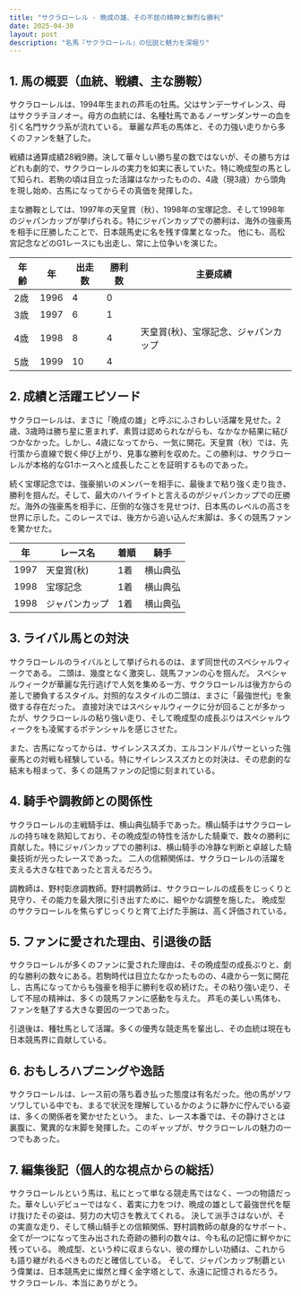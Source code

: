 ```yaml
---
title: "サクラローレル - 晩成の雄、その不屈の精神と鮮烈な勝利"
date: 2025-04-30
layout: post
description: "名馬『サクラローレル』の伝説と魅力を深堀り"
---
```


## 1. 馬の概要（血統、戦績、主な勝鞍）

サクラローレルは、1994年生まれの芦毛の牡馬。父はサンデーサイレンス、母はサクラチヨノオー。母方の血統には、名種牡馬であるノーザンダンサーの血を引く名門サクラ系が流れている。  華麗な芦毛の馬体と、その力強い走りから多くのファンを魅了した。

戦績は通算成績28戦9勝。決して華々しい勝ち星の数ではないが、その勝ち方はどれも劇的で、サクラローレルの実力を如実に表していた。特に晩成型の馬として知られ、若駒の頃は目立った活躍はなかったものの、4歳（現3歳）から頭角を現し始め、古馬になってからその真価を発揮した。

主な勝鞍としては、1997年の天皇賞（秋）、1998年の宝塚記念、そして1998年のジャパンカップが挙げられる。特にジャパンカップでの勝利は、海外の強豪馬を相手に圧勝したことで、日本競馬史に名を残す偉業となった。  他にも、高松宮記念などのG1レースにも出走し、常に上位争いを演じた。

| 年齢 | 年 | 出走数 | 勝利数 | 主要成績 |
|---|---|---|---|---|
| 2歳 | 1996 | 4 | 0 |  |
| 3歳 | 1997 | 6 | 1 |  |
| 4歳 | 1998 | 8 | 4 | 天皇賞(秋)、宝塚記念、ジャパンカップ |
| 5歳 | 1999 | 10 | 4 |  |


## 2. 成績と活躍エピソード

サクラローレルは、まさに「晩成の雄」と呼ぶにふさわしい活躍を見せた。2歳、3歳時は勝ち星に恵まれず、素質は認められながらも、なかなか結果に結びつかなかった。しかし、4歳になってから、一気に開花。天皇賞（秋）では、先行策から直線で鋭く伸び上がり、見事な勝利を収めた。この勝利は、サクラローレルが本格的なG1ホースへと成長したことを証明するものであった。

続く宝塚記念では、強豪揃いのメンバーを相手に、最後まで粘り強く走り抜き、勝利を掴んだ。そして、最大のハイライトと言えるのがジャパンカップでの圧勝だ。海外の強豪馬を相手に、圧倒的な強さを見せつけ、日本馬のレベルの高さを世界に示した。このレースでは、後方から追い込んだ末脚は、多くの競馬ファンを驚かせた。

| 年 | レース名 | 着順 | 騎手 |
|---|---|---|---|
| 1997 | 天皇賞(秋) | 1着 | 横山典弘 |
| 1998 | 宝塚記念 | 1着 | 横山典弘 |
| 1998 | ジャパンカップ | 1着 | 横山典弘 |


## 3. ライバル馬との対決

サクラローレルのライバルとして挙げられるのは、まず同世代のスペシャルウィークである。  二頭は、幾度となく激突し、競馬ファンの心を掴んだ。  スペシャルウィークが華麗な先行逃げで人気を集める一方、サクラローレルは後方からの差しで勝負するスタイル。対照的なスタイルの二頭は、まさに「最強世代」を象徴する存在だった。  直接対決ではスペシャルウィークに分が回ることが多かったが、サクラローレルの粘り強い走り、そして晩成型の成長ぶりはスペシャルウィークをも凌駕するポテンシャルを感じさせた。

また、古馬になってからは、サイレンススズカ、エルコンドルパサーといった強豪馬との対戦も経験している。特にサイレンススズカとの対決は、その悲劇的な結末も相まって、多くの競馬ファンの記憶に刻まれている。


## 4. 騎手や調教師との関係性

サクラローレルの主戦騎手は、横山典弘騎手であった。横山騎手はサクラローレルの持ち味を熟知しており、その晩成型の特性を活かした騎乗で、数々の勝利に貢献した。特にジャパンカップでの勝利は、横山騎手の冷静な判断と卓越した騎乗技術が光ったレースであった。  二人の信頼関係は、サクラローレルの活躍を支える大きな柱であったと言えるだろう。

調教師は、野村彰彦調教師。野村調教師は、サクラローレルの成長をじっくりと見守り、その能力を最大限に引き出すために、細やかな調整を施した。  晩成型のサクラローレルを焦らずじっくりと育て上げた手腕は、高く評価されている。


## 5. ファンに愛された理由、引退後の話

サクラローレルが多くのファンに愛された理由は、その晩成型の成長ぶりと、劇的な勝利の数々にある。若駒時代は目立たなかったものの、4歳から一気に開花し、古馬になってからも強豪を相手に勝利を収め続けた。その粘り強い走り、そして不屈の精神は、多くの競馬ファンに感動を与えた。  芦毛の美しい馬体も、ファンを魅了する大きな要因の一つであった。

引退後は、種牡馬として活躍。多くの優秀な競走馬を輩出し、その血統は現在も日本競馬界に貢献している。


## 6. おもしろハプニングや逸話

サクラローレルは、レース前の落ち着き払った態度は有名だった。他の馬がソワソワしている中でも、まるで状況を理解しているかのように静かに佇んでいる姿は、多くの関係者を驚かせたという。  また、レース本番では、その静けさとは裏腹に、驚異的な末脚を発揮した。このギャップが、サクラローレルの魅力の一つでもあった。


## 7. 編集後記（個人的な視点からの総括）

サクラローレルという馬は、私にとって単なる競走馬ではなく、一つの物語だった。華々しいデビューではなく、着実に力をつけ、晩成の雄として最強世代を駆け抜けたその姿は、努力の大切さを教えてくれる。  決して派手さはないが、その実直な走り、そして横山騎手との信頼関係、野村調教師の献身的なサポート、全てが一つになって生み出された奇跡の勝利の数々は、今も私の記憶に鮮やかに残っている。  晩成型、という枠に収まらない、彼の輝かしい功績は、これからも語り継がれるべきものだと確信している。  そして、ジャパンカップ制覇という偉業は、日本競馬史に燦然と輝く金字塔として、永遠に記憶されるだろう。  サクラローレル、本当にありがとう。
